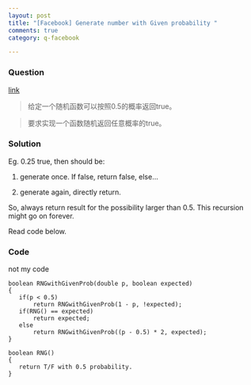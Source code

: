 ```yaml
---
layout: post
title: "[Facebook] Generate number with Given probability "
comments: true
category: q-facebook

---
```


### Question 

[link](http://blog.sina.com.cn/s/blog_b9285de20101h463.html)

> 给定一个随机函数可以按照0.5的概率返回true。

> 要求实现一个函数随机返回任意概率的true。

### Solution 

Eg. 0.25 true, then should be: 

1. generate once. If false, return false, else...

1. generate again, directly return.

So, always return result for the possibility larger than 0.5. This recursion might go on forever. 

Read code below. 

### Code

not my code

    boolean RNGwithGivenProb(double p, boolean expected)
    {
       if(p < 0.5)
           return RNGwithGivenProb(1 - p, !expected);  
       if(RNG() == expected)
           return expected;
       else
           return RNGwithGivenProb((p - 0.5) * 2, expected);
    }

    boolean RNG()
    {
       return T/F with 0.5 probability.
    }
